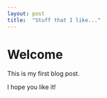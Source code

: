 ```yaml
---
layout: post
title:  "Stuff that I like..."
---
```


# Welcome

This is my first blog post.

I hope you like it!

